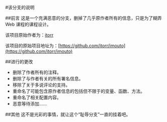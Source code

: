 
#该分支的说明


##前言
这是一个充满恶意的分支，删掉了几乎原作者所有的信息，只是为了糊弄 Web 课程的课程设计。

该项目原始作者为：[itorr](https://github.com/itorr)

该项目的原始项目地址为：[https://github.com/itorr/imouto](https://github.com/itorr/imouto)

##进行的更改
- 删除了作者所有的注释。
- 删除了与作者有关的所有署名信息。
- 移除了关于多说评论的支持。
- 重命名了可能包含原作者信息的包括但不限于的变量、函数、方法。
- 重命名了相关配置内容。
- 恶意等待添加……

##其他
这不是光彩的事情，就让这个“耻辱分支”一直的挂着吧。
